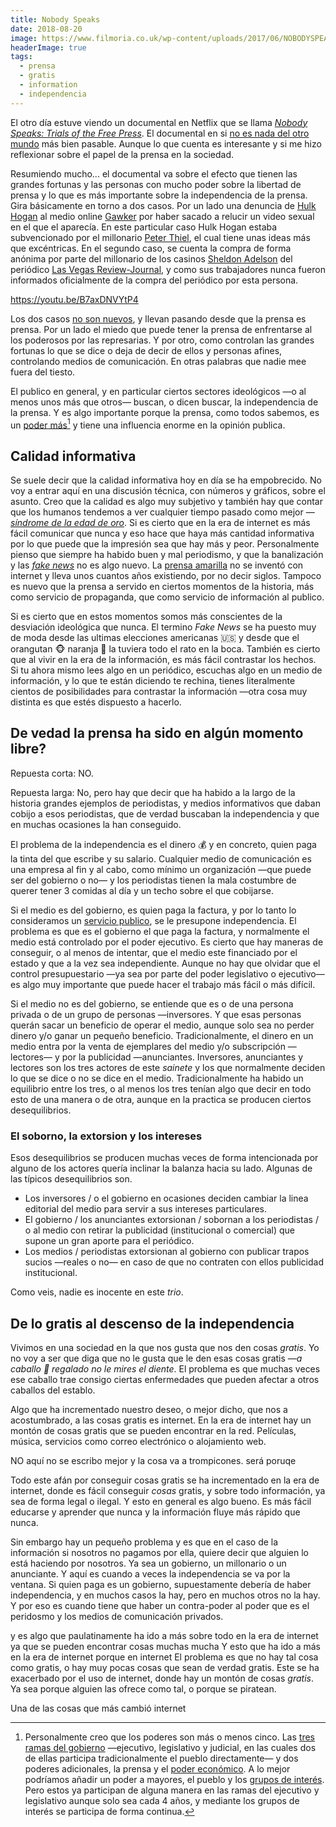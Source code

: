 ```yaml
---
title: Nobody Speaks
date: 2018-08-20
image: https://www.filmoria.co.uk/wp-content/uploads/2017/06/NOBODYSPEAK_UK-e1497605676728-640x300.jpg
headerImage: true
tags: 
  - prensa
  - gratis
  - information
  - independencia
---
```


El otro día estuve viendo un documental en Netflix que se llama [*Nobody Speaks: Trials of the Free Press*](https://en.wikipedia.org/wiki/Nobody_Speak:_Trials_of_the_Free_Press). El documental en si [no es nada del otro mundo](http://www.metacritic.com/movie/nobody-speak-trials-of-the-free-press?ftag=MCD-06-10aaa1c) más bien pasable. Aunque lo que cuenta es interesante y si me hizo reflexionar sobre el papel de la prensa en la sociedad. 

Resumiendo mucho... el documental va sobre el efecto que tienen las grandes fortunas y las personas con mucho poder sobre la libertad de prensa y lo que es más importante sobre la independencia de la prensa. Gira básicamente en torno a dos casos. Por un lado una denuncia de [Hulk Hogan](https://en.wikipedia.org/wiki/Hulk_Hogan) al medio online [Gawker](https://en.wikipedia.org/wiki/Gawker_Media) por haber sacado a relucir un video sexual en el que el aparecía. En este particular caso Hulk Hogan estaba subvencionado por el millonario [Peter Thiel](https://en.wikipedia.org/wiki/Peter_Thiel), el cual tiene unas ideas más que excéntricas. En el segundo caso, se cuenta la compra de forma anónima por parte del millonario de los casinos [Sheldon Adelson](https://en.wikipedia.org/wiki/Sheldon_Adelson) del periódico [Las Vegas Review-Journal](https://en.wikipedia.org/wiki/Las_Vegas_Review-Journal), y como sus trabajadores nunca fueron informados oficialmente de la compra del periódico por esta persona. 

https://youtu.be/B7axDNVYtP4

Los dos casos [no son nuevos](https://en.wikipedia.org/wiki/Citizen_Kane), y llevan pasando desde que la prensa es prensa. Por un lado el miedo que puede tener la prensa de enfrentarse al los poderosos por las represarias. Y por otro, como controlan las grandes fortunas lo que se dice o deja de decir de ellos y personas afines, controlando medios de comunicación. En otras palabras que nadie mee fuera del tiesto.

El publico en general, y en particular ciertos sectores ideológicos —o al menos unos más que otros— buscan, o dicen buscar, la independencia de la prensa. Y es algo importante porque la prensa, como todos sabemos, es un [poder más](https://en.wikipedia.org/wiki/Fourth_Estate)[^1] y tiene una influencia enorme en la opinión publica. 

## Calidad informativa

Se suele decir que la calidad informativa hoy en día se ha empobrecido. No voy a entrar aquí en una discusión técnica, con números y gráficos, sobre el asunto. Creo que la calidad es algo muy subjetivo y también hay que contar que los humanos tendemos a ver cualquier tiempo pasado como mejor —*[síndrome de la edad de oro](https://www.urbandictionary.com/define.php?term=golden%20age%20syndrome)*.  Si es cierto que en la era de internet es más fácil comunicar que nunca y eso hace que haya más cantidad informativa por lo que puede que la impresión sea que hay más y peor. Personalmente pienso que siempre ha habido buen y mal periodismo, y que la banalización y las *[fake news](https://en.wikipedia.org/wiki/Fake_news)* no es algo nuevo. La [prensa amarilla](https://en.wikipedia.org/wiki/Yellow_journalism) no se inventó con internet y lleva unos cuantos años existiendo, por no decir siglos. Tampoco es nuevo que la prensa a servido en ciertos momentos de la historia, más como servicio de propaganda, que como servicio de información al publico. 

Si es cierto que en estos momentos somos más conscientes de la desviación ideológica que nunca. El termino *Fake News* se ha puesto muy de moda desde las ultimas elecciones americanas :us: y desde que el orangutan :monkey_face: naranja :orange: la tuviera todo el rato en la boca. También es cierto que al vivir en la era de la información, es más fácil contrastar los hechos. Si tu ahora mismo lees algo en un periódico, escuchas algo en un medio de información, y lo que te están diciendo te rechina, tienes literalmente cientos de posibilidades para contrastar la información —otra cosa muy distinta es que estés dispuesto a hacerlo. 

## De vedad la prensa ha sido en algún momento libre? 

Repuesta corta: NO. 

Repuesta larga: No, pero hay que decir que ha habido a la largo de la historia grandes ejemplos de periodistas, y medios informativos que daban cobijo a esos periodistas, que de verdad buscaban la independencia y que en muchas ocasiones la han conseguido. 

El problema de la independencia es el dinero :moneybag: y en concreto, quien paga la tinta del que escribe y su salario. Cualquier medio de comunicación es una empresa al fin y al cabo, como mínimo un organización —que puede ser del gobierno o no— y los periodistas tienen la mala costumbre de querer tener 3 comidas al día y un techo sobre el que cobijarse. 

Si el medio es del gobierno, es quien paga la factura, y por lo tanto lo consideramos un [servicio publico](https://en.wikipedia.org/wiki/Public_service), se le presupone independencia. El problema es que es el gobierno el que paga la factura, y normalmente el medio está controlado por el poder ejecutivo. Es cierto que hay maneras de conseguir, o al menos de intentar, que el medio este financiado por el estado y que a la vez sea independiente. Aunque no hay que olvidar que el control presupuestario —ya sea por parte del poder legislativo o ejecutivo— es algo muy importante que puede hacer el trabajo más fácil o más difícil. 

Si el medio no es del gobierno, se entiende que es o de una persona privada o de un grupo de personas —inversores. Y que esas personas querán sacar un beneficio de operar el medio, aunque solo sea no perder dinero y/o ganar un pequeño beneficio. Tradicionalmente, el dinero en un medio entra por la venta de ejemplares del medio y/o subscripción —lectores— y por la publicidad —anunciantes. Inversores, anunciantes y lectores son los tres actores de este *sainete* y los que normalmente deciden lo que se dice o no se dice en el medio. Tradicionalmente ha habido un equilibrio entre los tres, o al menos los tres tenían algo que decir en todo esto de una manera o de otra, aunque en la practica se producen ciertos desequilibrios.  

### El soborno, la extorsion y los intereses

Esos desequilibrios se producen muchas veces de forma intencionada por alguno de los actores quería inclinar la balanza hacia su lado. Algunas de las típicos desequilibrios son. 

* Los inversores / o el gobierno en ocasiones deciden cambiar la linea editorial del medio para servir a sus intereses particulares. 
* El gobierno / los anunciantes extorsionan / sobornan a los periodistas / o al medio con retirar la publicidad (institucional o comercial) que supone un gran aporte para el periódico. 
* Los medios / periodistas extorsionan al gobierno con publicar trapos sucios —reales o no— en caso de que no contraten con ellos publicidad institucional. 

Como veis, nadie es inocente en este *trio*.  

## De lo gratis al descenso de la independencia

Vivimos en una sociedad en la que nos gusta que nos den cosas *gratis*. Yo no voy a ser que diga que no le gusta que le den esas cosas gratis —*a caballo :horse:  regalado no le mires el diente*. El problema es que muchas veces ese caballo trae consigo ciertas enfermedades que pueden afectar a otros caballos del establo. 

Algo que ha incrementado nuestro deseo, o mejor dicho, que nos a acostumbrado, a las cosas gratis es internet. En la era de internet hay un montón de cosas gratis que se pueden encontrar en la red. Películas, música, servicios como correo electrónico o alojamiento web. 

NO aquí no se escribo mejor y la cosa va a trompicones. será poruqe 

Todo este afán por conseguir cosas gratis se ha incrementado en la era de internet, donde es fácil conseguir *cosas* gratis, y sobre todo información, ya sea de forma legal o ilegal. Y esto en general es algo bueno. Es más fácil educarse y aprender que nunca y la información fluye más rápido que nunca. 

Sin embargo hay un pequeño problema y es que en el caso de la información si nosotros no pagamos por ella, quiere decir que alguien lo está haciendo por nosotros. Ya sea un gobierno, un millonario o un anunciante. Y aquí es cuando a veces la independencia se va por la ventana. Si quien paga es un gobierno, supuestamente debería de haber independencia, y en muchos casos la hay, pero en muchos otros no la hay. Y por eso es cuando tiene que haber un contra-poder al poder que es el peridosmo y los medios de comunicación privados. 



y es algo que paulatinamente ha ido a más sobre todo en la era de internet ya que se pueden encontrar cosas muchas mucha Y esto que ha ido a más en la era de internet porque en internet  El problema es que no hay tal cosa como gratis, o hay muy pocas cosas que sean de verdad gratis. Este se ha exacerbado por el uso de internet, donde hay un montón de cosas *gratis*. Ya sea porque alguien las ofrece como tal, o porque se piratean. 

Una de las cosas que más cambió internet   









[^1]: Personalmente creo que los poderes son más o menos cinco. Las [tres ramas del gobierno](https://en.wikipedia.org/wiki/Separation_of_powers) —ejecutivo, legislativo y judicial, en las cuales dos de ellas participa tradicionalmente el pueblo directamente— y dos poderes adicionales, la prensa y el [poder económico](https://en.wikipedia.org/wiki/Fifth_power). A lo mejor podríamos añadir un poder a mayores, el pueblo y los [grupos de interés](https://en.wikipedia.org/wiki/Advocacy_group). Pero estos ya participan de alguna manera en las ramas del ejecutivo y legislativo aunque solo sea cada 4 años, y mediante los grupos de interés se participa de forma continua. 
